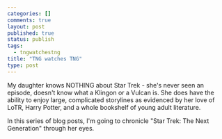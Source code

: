 ```yaml
--- 
categories: []
comments: true
layout: post
published: true
status: publish
tags: 
  - tngwatchestng
title: "TNG watches TNG"
type: post
---
```

My daughter knows NOTHING about Star Trek - she's never seen an episode, doesn't know what a Klingon or a Vulcan is. She does have the ability to enjoy large, complicated storylines as evidenced by her love of LoTR, Harry Potter, and a whole bookshelf of young adult literature.

In this series of blog posts, I'm going to chronicle "Star Trek: The Next Generation" through her eyes.
